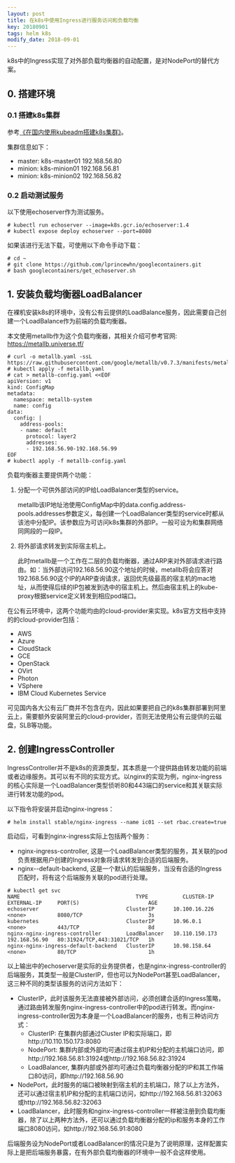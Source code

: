 ```yaml
---
layout: post
title: 在k8s中使用Ingress进行服务访问和负载均衡
key: 20180901
tags: helm k8s
modify_date: 2018-09-01
---
```


k8s中的Ingress实现了对外部负载均衡器的自动配置，是对NodePort的替代方案。

<!--more-->

## 0. 搭建环境

### 0.1 搭建k8s集群

参考[《在国内使用kubeadm搭建k8s集群》](https://lprincewhn.github.io/2016/08/27/kubeadm.html)。

集群信息如下：
- master: k8s-master01 192.168.56.80
- minion: k8s-minion01 192.168.56.81
- minion: k8s-minion02 192.168.56.82

### 0.2 启动测试服务
以下使用echoserver作为测试服务。
```
# kubectl run echoserver --image=k8s.gcr.io/echoserver:1.4
# kubectl expose deploy echoserver --port=8080
```
如果该进行无法下载，可使用以下命令手动下载：
```
# cd ~
# git clone https://github.com/lprincewhn/googlecontainers.git
# bash googlecontainers/get_echoserver.sh
```

## 1. 安装负载均衡器LoadBalancer

在裸机安装k8s的环境中，没有公有云提供的LoadBalance服务，因此需要自己创建一个LoadBalance作为前端的负载均衡器。

本文使用metallb作为这个负载均衡器，其相关介绍可参考官网: https://metallb.universe.tf/

```
# curl -o metallb.yaml -ssL https://raw.githubusercontent.com/google/metallb/v0.7.3/manifests/metallb.yaml
# kubectl apply -f metallb.yaml
# cat > metallb-config.yaml <<EOF
apiVersion: v1
kind: ConfigMap
metadata:
  namespace: metallb-system
  name: config
data:
  config: |
    address-pools:
    - name: default
      protocol: layer2
      addresses:
      - 192.168.56.90-192.168.56.99
EOF
# kubectl apply -f metallb-config.yaml
```

负载均衡器主要提供两个功能：

1. 分配一个可供外部访问的IP给LoadBalancer类型的service。

    metallb该IP地址池使用ConfigMap中的data.config.address-pools.addresses参数定义，每创建一个LoadBalancer类型的service时都从该池中分配IP。该参数应为可访问k8s集群的外部IP。一般可设为和集群网络同网段的一段IP。

2. 将外部请求转发到实际宿主机上。

    此时metallb是一个工作在二层的负载均衡器，通过ARP来对外部请求进行路由。如：当外部访问192.168.56.90这个地址的时候，metallb将会应答对192.168.56.90这个IP的ARP查询请求，返回优先级最高的宿主机的mac地址，从而使得后续的IP包被发到选中的宿主机上。然后由宿主机上的kube-proxy根据service定义转发到相应pod端口。

在公有云环境中，这两个功能均由的cloud-provider来实现。k8s官方文档中支持的的cloud-provider包括：
- AWS
- Azure
- CloudStack
- GCE
- OpenStack
- OVirt
- Photon
- VSphere
- IBM Cloud Kubernetes Service

可见国内各大公有云厂商并不包含在内，因此如果要把自己的k8s集群部署到阿里云上，需要额外安装阿里云的cloud-provider，否则无法使用公有云提供的云磁盘，SLB等功能。

## 2. 创建IngressController

IngressController并不是k8s的资源类型，其本质是一个提供路由转发功能的前端或者边缘服务。其可以有不同的实现方式。以nginx的实现为例，nginx-ingress的核心实际是一个LoadBalancer类型侦听80和443端口的service和其关联实际进行转发功能的pod。

以下指令将安装并启动nginx-ingress：
```
# helm install stable/nginx-ingress --name ic01 --set rbac.create=true
```

启动后，可看到nginx-ingress实际上包括两个服务：
- nginx-ingress-controller, 这是一个LoadBalancer类型的服务，其关联的pod负责根据用户创建的Ingress对象将请求转发到合适的后端服务。
- nginx--default-backend, 这是一个默认的后端服务，当没有合适的Ingress匹配时，将有这个后端服务关联的pod进行处理。

```
# kubectl get svc
NAME                                     TYPE           CLUSTER-IP      EXTERNAL-IP     PORT(S)                      AGE
echoserver                            ClusterIP      10.100.16.226    <none>          8080/TCP                     3s
kubernetes                            ClusterIP      10.96.0.1        <none>          443/TCP                      8d
nginx-nginx-ingress-controller        LoadBalancer   10.110.150.173   192.168.56.90   80:31924/TCP,443:31021/TCP   1h
nginx-nginx-ingress-default-backend   ClusterIP      10.98.158.64     <none>          80/TCP                       1h

```

以上输出中的echoserver是实际的业务提供者，也是nginx-ingress-controller的后端服务，其类型一般是ClusterIP，但也可以为NodePort甚至LoadBalancer，这三种不同的类型该服务的访问方法如下：
- ClusterIP，此时该服务无法直接被外部访问，必须创建合适的Ingress策略，通过路由转发服务nginx-ingress-controller中的pod进行转发。而nginx-ingress-controller因为本身是一个LoadBalancer的服务，也有三种访问方式：
  - ClusterIP: 在集群内部通过Cluster IP和实际端口，即http://10.110.150.173:8080
  - NodePort: 集群内部或外部均可通过宿主机IP和分配的主机端口访问，即http://192.168.56.81:31924或http://192.168.56.82:31924
  - LoadBalancer, 集群内部或外部均可通过负载均衡器分配的IP和其工作端口80访问，即http://192.168.56.90
- NodePort，此时服务的端口被映射到宿主机的主机端口，除了以上方法外，还可以通过宿主机IP和分配的主机端口访问，如http://192.168.56.81:32063或http://192.168.56.82:32063
- LoadBalancer，此时服务和nginx-ingress-controller一样被注册到负载均衡器，除了以上两种方法外，还可以通过负载均衡器分配的ip和服务本身的工作端口8080访问，如http://192.168.56.91:8080

后端服务设为NodePort或者LoadBalancer的情况只是为了说明原理，这样配置实际上是把后端服务暴露，在有外部负载均衡器的环境中一般不会这样使用。
